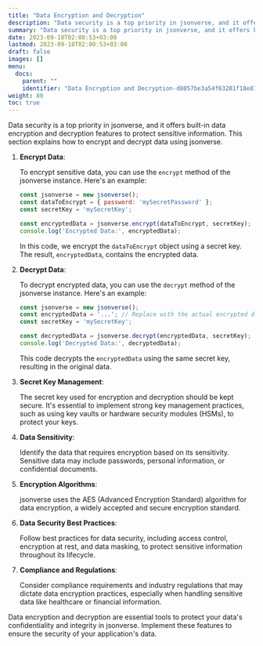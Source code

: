 ```yaml
---
title: "Data Encryption and Decryption"
description: "Data security is a top priority in jsonverse, and it offers built-in data encryption and decryption features to protect sensitive information. This section explains how to encrypt and decrypt data using jsonverse."
summary: "Data security is a top priority in jsonverse, and it offers built-in data encryption and decryption features to protect sensitive information. This section explains how to encrypt and decrypt data using jsonverse."
date: 2023-09-18T02:00:53+03:00
lastmod: 2023-09-18T02:00:53+03:00
draft: false
images: []
menu:
  docs:
    parent: ""
    identifier: "Data Encryption and Decryption-d8057be3a54f63201f18e81ead026203"
weight: 80
toc: true
---
```


Data security is a top priority in jsonverse, and it offers built-in data encryption and decryption features to protect sensitive information. This section explains how to encrypt and decrypt data using jsonverse.

1. **Encrypt Data**:

   To encrypt sensitive data, you can use the `encrypt` method of the jsonverse instance. Here's an example:

   ```javascript
   const jsonverse = new jsonverse();
   const dataToEncrypt = { password: 'mySecretPassword' };
   const secretKey = 'mySecretKey';

   const encryptedData = jsonverse.encrypt(dataToEncrypt, secretKey);
   console.log('Encrypted Data:', encryptedData);
   ```

   In this code, we encrypt the `dataToEncrypt` object using a secret key. The result, `encryptedData`, contains the encrypted data.

2. **Decrypt Data**:

   To decrypt encrypted data, you can use the `decrypt` method of the jsonverse instance. Here's an example:

   ```javascript
   const jsonverse = new jsonverse();
   const encryptedData = '...'; // Replace with the actual encrypted data
   const secretKey = 'mySecretKey';

   const decryptedData = jsonverse.decrypt(encryptedData, secretKey);
   console.log('Decrypted Data:', decryptedData);
   ```

   This code decrypts the `encryptedData` using the same secret key, resulting in the original data.

3. **Secret Key Management**:

   The secret key used for encryption and decryption should be kept secure. It's essential to implement strong key management practices, such as using key vaults or hardware security modules (HSMs), to protect your keys.

4. **Data Sensitivity**:

   Identify the data that requires encryption based on its sensitivity. Sensitive data may include passwords, personal information, or confidential documents.

5. **Encryption Algorithms**:

   jsonverse uses the AES (Advanced Encryption Standard) algorithm for data encryption, a widely accepted and secure encryption standard.

6. **Data Security Best Practices**:

   Follow best practices for data security, including access control, encryption at rest, and data masking, to protect sensitive information throughout its lifecycle.

7. **Compliance and Regulations**:

   Consider compliance requirements and industry regulations that may dictate data encryption practices, especially when handling sensitive data like healthcare or financial information.

Data encryption and decryption are essential tools to protect your data's confidentiality and integrity in jsonverse. Implement these features to ensure the security of your application's data.

